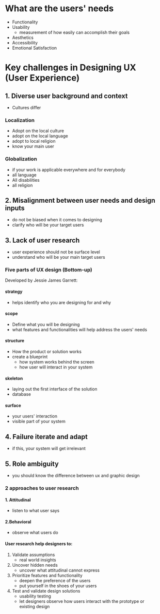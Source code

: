 # What are the users' needs
- Functionality
- Usability
	- measurement of how easily can accomplish their goals
- Aesthetics
- Accessibility 
- Emotional Satisfaction
# Key challenges in Designing UX (User Experience)
## 1. Diverse user background and context
- Cultures differ
### Localization
- Adopt on the local culture
- adopt on the local language
- adopt to local religion
- know your main user
### Globalization
- if your work is applicable everywhere and for everybody
- all language
- All disabilities
- all religion
## 2. Misalignment between user needs and design inputs
- do not be biased when it comes to designing
- clarify who will be your target users

## 3. Lack of user research
- user experience should not be surface level
- understand who will be your main target users
### Five parts of UX design (Bottom-up)
Developed by Jessie James Garrett: 
#### strategy
- helps identify who you are designing for and why
#### scope
- Define what you will be designing
- what features and functionalities will help address the users' needs
#### structure
- How the product or solution works
- create a blueprint
	- how system works behind the screen
	- how user will interact in your system
#### skeleton
- laying out the first interface of the solution
- database
#### surface
- your users' interaction
- visible part of your system
## 4. Failure iterate and adapt
- if this, your system will get irrelevant
## 5. Role ambiguity
- you should know the difference between ux and graphic design
### 2 approaches to user research
#### 1. Attitudinal
- listen to what user says
#### 2.Behavioral
- observe what users do
#### User research help designers to:
1. Validate assumptions
	- real world insights
2. Uncover hidden needs
	- uncover what attitudinal cannot express
3. Prioritize features and functionality
	- deepen the preference of the users
	- put yourself in the shoes of your users
4. Test and validate design solutions
	- usability testing
	- let designers observe how users interact with the prototype or existing design